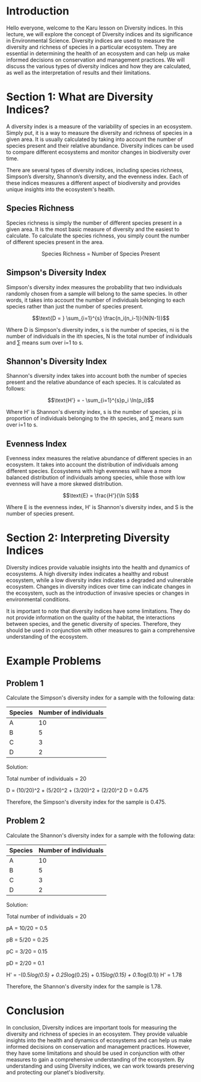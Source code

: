 
# Introduction
Hello everyone, welcome to the Karu lesson on Diversity indices. In this lecture, we will explore the concept of Diversity indices and its significance in Environmental Science. Diversity indices are used to measure the diversity and richness of species in a particular ecosystem. They are essential in determining the health of an ecosystem and can help us make informed decisions on conservation and management practices. We will discuss the various types of diversity indices and how they are calculated, as well as the interpretation of results and their limitations.

# Section 1: What are Diversity Indices?
A diversity index is a measure of the variability of species in an ecosystem. Simply put, it is a way to measure the diversity and richness of species in a given area. It is usually calculated by taking into account the number of species present and their relative abundance. Diversity indices can be used to compare different ecosystems and monitor changes in biodiversity over time.

There are several types of diversity indices, including species richness, Simpson’s diversity, Shannon’s diversity, and the evenness index. Each of these indices measures a different aspect of biodiversity and provides unique insights into the ecosystem's health.

## Species Richness
Species richness is simply the number of different species present in a given area. It is the most basic measure of diversity and the easiest to calculate. To calculate the species richness, you simply count the number of different species present in the area. 

$$\text{Species Richness = Number of Species Present}$$

## Simpson's Diversity Index
Simpson's diversity index measures the probability that two individuals randomly chosen from a sample will belong to the same species. In other words, it takes into account the number of individuals belonging to each species rather than just the number of species present.

$$\text{D = } \sum_{i=1}^{s} \frac{n_i(n_i-1)}{N(N-1)}$$

Where D is Simpson's diversity index, s is the number of species, ni is the number of individuals in the ith species, N is the total number of individuals and $\sum$ means sum over i=1 to s. 

## Shannon's Diversity Index
Shannon's diversity index takes into account both the number of species present and the relative abundance of each species. It is calculated as follows:

$$\text{H'} = - \sum_{i=1}^{s}p_i \ln(p_i)$$

Where H' is Shannon's diversity index, s is the number of species, pi is proportion of individuals belonging to the ith species, and $\sum$ means sum over i=1 to s. 

## Evenness Index
Evenness index measures the relative abundance of different species in an ecosystem. It takes into account the distribution of individuals among different species. Ecosystems with high evenness will have a more balanced distribution of individuals among species, while those with low evenness will have a more skewed distribution.

$$\text{E} = \frac{H'}{\ln S}$$

Where E is the evenness index, H' is Shannon's diversity index, and S is the number of species present.

# Section 2: Interpreting Diversity Indices
Diversity indices provide valuable insights into the health and dynamics of ecosystems. A high diversity index indicates a healthy and robust ecosystem, while a low diversity index indicates a degraded and vulnerable ecosystem. Changes in diversity indices over time can indicate changes in the ecosystem, such as the introduction of invasive species or changes in environmental conditions.

It is important to note that diversity indices have some limitations. They do not provide information on the quality of the habitat, the interactions between species, and the genetic diversity of species. Therefore, they should be used in conjunction with other measures to gain a comprehensive understanding of the ecosystem.

# Example Problems
## Problem 1
Calculate the Simpson's diversity index for a sample with the following data:

| Species | Number of individuals |
|---------|---------------------|
| A       | 10                  |
| B       | 5                   |
| C       | 3                   |
| D       | 2                   |

Solution:

Total number of individuals = 20

D = (10/20)^2 + (5/20)^2 + (3/20)^2 + (2/20)^2
D = 0.475

Therefore, the Simpson's diversity index for the sample is 0.475.

## Problem 2
Calculate the Shannon's diversity index for a sample with the following data:

| Species | Number of individuals |
|---------|---------------------|
| A       | 10                  |
| B       | 5                   |
| C       | 3                   |
| D       | 2                   |

Solution:

Total number of individuals = 20

pA = 10/20 = 0.5

pB = 5/20 = 0.25

pC = 3/20 = 0.15

pD = 2/20 = 0.1

H' = -(0.5*log(0.5) + 0.25*log(0.25) + 0.15*log(0.15) + 0.1*log(0.1))
H' = 1.78

Therefore, the Shannon's diversity index for the sample is 1.78.

# Conclusion
In conclusion, Diversity indices are important tools for measuring the diversity and richness of species in an ecosystem. They provide valuable insights into the health and dynamics of ecosystems and can help us make informed decisions on conservation and management practices. However, they have some limitations and should be used in conjunction with other measures to gain a comprehensive understanding of the ecosystem. By understanding and using Diversity indices, we can work towards preserving and protecting our planet's biodiversity.



